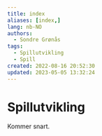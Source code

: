 ```yaml
---
title: index
aliases: [index,]
lang: nb-NO
authors:
  - Sondre Grønås
tags:
  - Spillutvikling
  - Spill
created: 2022-08-16 20:52:30
updated: 2023-05-05 13:32:24
---
```

# Spillutvikling
Kommer snart.